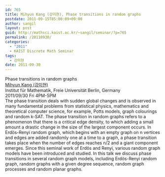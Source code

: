 ```yaml
---
id: 765
title: Mihyun Kang (강미현), Phase transitions in random graphs
postdate: 2011-09-15T05:00:09+09:00
author: sangil
layout: post
guid: http://mathsci.kaist.ac.kr/~sangil/seminar/?p=765
permalink: /20110930/
categories:
  - "2011"
  - KAIST Discrete Math Seminar
tags:
  - 강미현
date: 2011-09-30
---
```

<div class="talk">
  Phase transitions in random graphs
</div>

<div class="speaker">
  <a href="http://page.mi.fu-berlin.de/kang/">Mihyun Kang (강미현)</a><br /> Institut für Mathematik, Freie Universität Berlin, Germany
</div>

<div class="date">
  2011/09/30 Fri 4PM-5PM
</div>

<div class="abstract">
  The phase transition deals with sudden global changes and is observed in many fundamental problems from statistical physics, mathematics and theoretical computer science, for example, Potts models, graph colourings and random k-SAT. The phase transition in random graphs refers to a phenomenon that there is a critical edge density, to which adding a small amount a drastic change in the size of the largest component occurs. In Erdös-Renyi random graph, which begins with an empty graph on n vertices and edges are added randomly one at a time to a graph, a phase transition takes place when the number of edges reaches n/2 and a giant component emerges. Since this seminal work of Erdös and Renyi, various random graph models have been introduced and studied. In this talk we discuss phase transitions in several random graph models, including Erdös-Renyi random graph, random graphs with a given degree sequence, random graph processes and random planar graphs.
</div>